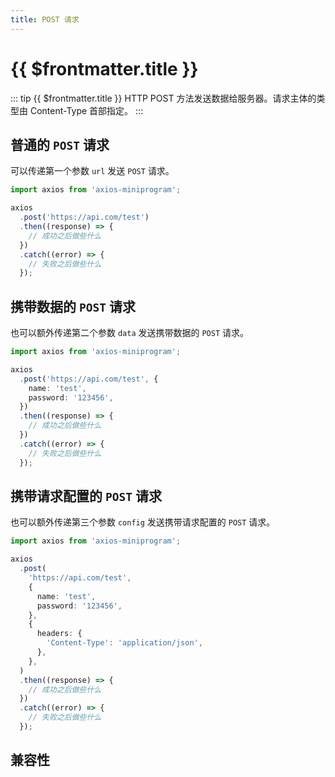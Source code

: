 ```yaml
---
title: POST 请求
---
```


# {{ $frontmatter.title }}

::: tip {{ $frontmatter.title }}
HTTP POST 方法发送数据给服务器。请求主体的类型由 Content-Type 首部指定。
:::

## 普通的 `POST` 请求

可以传递第一个参数 `url` 发送 `POST` 请求。

```ts
import axios from 'axios-miniprogram';

axios
  .post('https://api.com/test')
  .then((response) => {
    // 成功之后做些什么
  })
  .catch((error) => {
    // 失败之后做些什么
  });
```

## 携带数据的 `POST` 请求

也可以额外传递第二个参数 `data` 发送携带数据的 `POST` 请求。

```ts
import axios from 'axios-miniprogram';

axios
  .post('https://api.com/test', {
    name: 'test',
    password: '123456',
  })
  .then((response) => {
    // 成功之后做些什么
  })
  .catch((error) => {
    // 失败之后做些什么
  });
```

## 携带请求配置的 `POST` 请求

也可以额外传递第三个参数 `config` 发送携带请求配置的 `POST` 请求。

```ts
import axios from 'axios-miniprogram';

axios
  .post(
    'https://api.com/test',
    {
      name: 'test',
      password: '123456',
    },
    {
      headers: {
        'Content-Type': 'application/json',
      },
    },
  )
  .then((response) => {
    // 成功之后做些什么
  })
  .catch((error) => {
    // 失败之后做些什么
  });
```

## 兼容性

<VPCompatibility wx my swan jd tt='1.0.0' qq dd tt2 ks qh />
